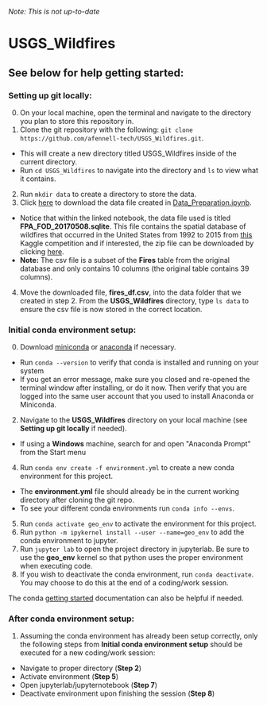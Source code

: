 *Note: This is not up-to-date*

# USGS_Wildfires

## See below for help getting started: 

### Setting up git locally:
0. On your local machine, open the terminal and navigate to the directory you plan to store this repository in.
1. Clone the git repository with the following: `git clone https://github.com/afennell-tech/USGS_Wildfires.git`.
- This will create a new directory titled USGS_Wildfires inside of the current directory.
- Run `cd USGS_Wildfires` to navigate into the directory and `ls` to view what it contains.
2. Run `mkdir data` to create a directory to store the data.
3. Click [here](https://drive.google.com/file/d/1sdfNJyBJ6jOEdY8QqayVqwXGMGV9rV0Z/view?usp=sharing) to download the data file created in [Data_Preparation.ipynb](https://github.com/afennell-tech/USGS_Wildfires/blob/main/Data_Preparation.ipynb).
- Notice that within the linked notebook, the data file used is titled **FPA_FOD_20170508.sqlite**. This file contains the spatial database of wildfires that occurred in the United States from 1992 to 2015 from [this](https://www.kaggle.com/rtatman/188-million-us-wildfires) Kaggle competition and if interested, the zip file can be downloaded by clicking [here](https://www.kaggle.com/rtatman/188-million-us-wildfires/download).
- **Note:** The csv file is a subset of the **Fires** table from the original database and only contains 10 columns (the original table contains 39 columns).
4. Move the downloaded file, **fires_df.csv**, into the data folder that we created in step 2. From the **USGS_Wildfires** directory, type `ls data` to ensure the csv file is now stored in the correct location.  

### Initial conda environment setup:
0. Download [miniconda](https://docs.conda.io/en/latest/miniconda.html) or [anaconda](https://www.anaconda.com/products/individual#Downloads) if necessary.
- Run `conda --version` to verify that conda is installed and running on your system
- If you get an error message, make sure you closed and re-opened the terminal window after installing, or do it now. Then verify that you are logged into the same user account that you used to install Anaconda or Miniconda. 
2. Navigate to the **USGS_Wildfires** directory on your local machine (see **Setting up git locally** if needed).
- If using a **Windows** machine, search for and open "Anaconda Prompt" from the Start menu
4. Run `conda env create -f environment.yml` to create a new conda environment for this project.
- The **environment.yml** file should already be in the current working directory after cloning the git repo.
- To see your different conda environments run `conda info --envs`.
5. Run `conda activate geo_env` to activate the environment for this project.
6. Run `python -m ipykernel install --user --name=geo_env` to add the conda environment to jupyter.
7. Run `jupyter lab` to open the project directory in jupyterlab. Be sure to use the **geo_env** kernel so that python uses the proper environment when executing code. 
8. If you wish to deactivate the conda environment, run `conda deactivate`. You may choose to do this at the end of a coding/work session.

The conda [getting started](https://conda.io/projects/conda/en/latest/user-guide/getting-started.html#starting-conda) documentation can also be helpful if needed. 

### After conda environment setup: 
1. Assuming the conda environment has already been setup correctly, only the following steps from **Initial conda environment setup** should be executed for a new coding/work session: 
- Navigate to proper directory (**Step 2**)
- Activate environment (**Step 5**)
- Open jupyterlab/jupyternotebook (**Step 7**)
- Deactivate environment upon finishing the session (**Step 8**)